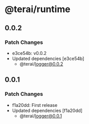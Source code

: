 # @terai/runtime

## 0.0.2

### Patch Changes

- e3ce54b: v0.0.2
- Updated dependencies [e3ce54b]
  - @terai/logger@0.0.2

## 0.0.1

### Patch Changes

- f1a20dd: First release
- Updated dependencies [f1a20dd]
  - @terai/logger@0.0.1
